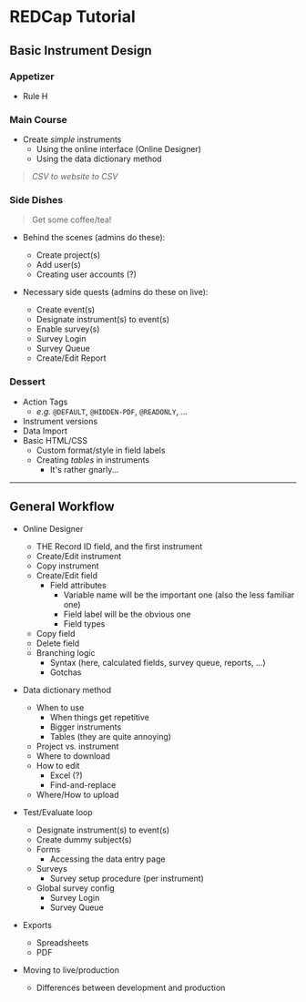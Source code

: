 # REDCap Tutorial

## Basic Instrument Design

### Appetizer

- Rule H

### Main Course

- Create _simple_ instruments
  - Using the online interface (Online Designer)
  - Using the data dictionary method

> _CSV to website to CSV_

### Side Dishes

> Get some coffee/tea!

- Behind the scenes (admins do these):
  - Create project(s)
  - Add user(s)
  - Creating user accounts (?)

- Necessary side quests (admins do these on live):
  - Create event(s)
  - Designate instrument(s) to event(s)
  - Enable survey(s)
  - Survey Login
  - Survey Queue
  - Create/Edit Report

### Dessert

- Action Tags
  - _e.g._ `@DEFAULT`, `@HIDDEN-PDF`, `@READONLY`, ...
- Instrument versions
- Data Import
- Basic HTML/CSS
  - Custom format/style in field labels
  - Creating _tables_ in instruments
    - It's rather gnarly...

---

## General Workflow

- Online Designer
  - THE Record ID field, and the first instrument
  - Create/Edit instrument
  - Copy instrument
  - Create/Edit field
    - Field attributes
      - Variable name will be the important one (also the less familiar one)
      - Field label will be the obvious one
      - Field types
  - Copy field
  - Delete field
  - Branching logic
    - Syntax (here, calculated fields, survey queue, reports, ...)
    - Gotchas

- Data dictionary method
  - When to use
    - When things get repetitive
    - Bigger instruments
    - Tables (they are quite annoying)
  - Project vs. instrument
  - Where to download
  - How to edit
    - Excel (?)
    - Find-and-replace
  - Where/How to upload

- Test/Evaluate loop
  - Designate instrument(s) to event(s)
  - Create dummy subject(s)
  - Forms
    - Accessing the data entry page
  - Surveys
    - Survey setup procedure (per instrument)
  - Global survey config
    - Survey Login
    - Survey Queue

- Exports
  - Spreadsheets
  - PDF

- Moving to live/production
  - Differences between development and production

